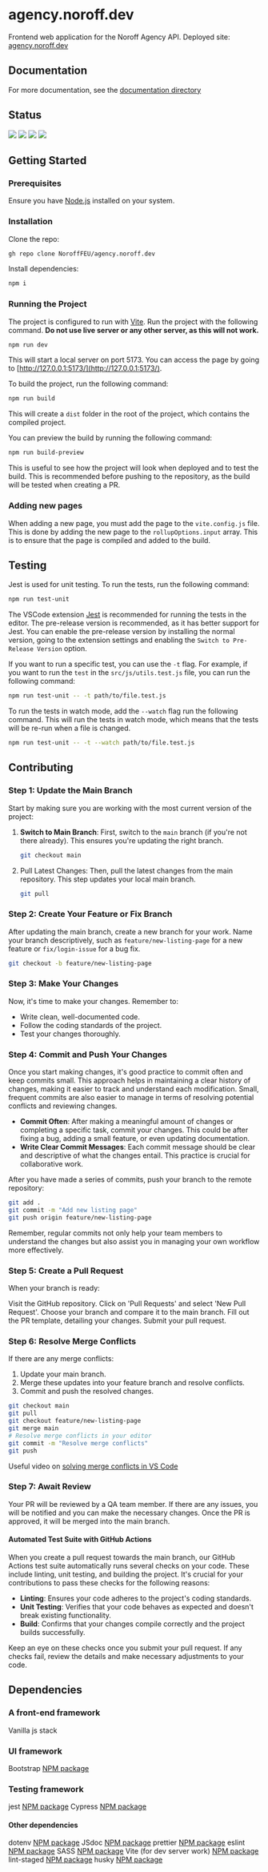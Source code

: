 # agency.noroff.dev

Frontend web application for the Noroff Agency API.
Deployed site: [agency.noroff.dev](https://agency.noroff.dev)

## Documentation

For more documentation, see the [documentation directory](./documentation/)

## Status

![](https://byob.yarr.is/NoroffFEU/agency.noroff.dev/lint)
![](https://byob.yarr.is/NoroffFEU/agency.noroff.dev/unit-test)
![](https://byob.yarr.is/NoroffFEU/agency.noroff.dev/build)
![](https://byob.yarr.is/NoroffFEU/agency.noroff.dev/deploy)

## Getting Started

### Prerequisites

Ensure you have [Node.js](https://nodejs.org/en) installed on your system.

### Installation

Clone the repo:

```bash
gh repo clone NoroffFEU/agency.noroff.dev
```

Install dependencies:

```bash
npm i
```

### Running the Project

The project is configured to run with [Vite](https://vitejs.dev/). Run the project with the following command.
**Do not use live server or any other server, as this will not work.**

```bash
npm run dev
```

This will start a local server on port 5173. You can access the page by going to [http://127.0.0.1:5173/](http://127.0.0.1:5173/).

To build the project, run the following command:

```bash
npm run build
```

This will create a `dist` folder in the root of the project, which contains the compiled project.

You can preview the build by running the following command:

```bash
npm run build-preview
```

This is useful to see how the project will look when deployed and to test the build. This is recommended before pushing to the repository, as the build will be tested when creating a PR.

### Adding new pages

When adding a new page, you must add the page to the `vite.config.js` file. This is done by adding the new page to the `rollupOptions.input` array. This is to ensure that the page is compiled and added to the build.

## Testing

Jest is used for unit testing. To run the tests, run the following command:

```bash
npm run test-unit
```

The VSCode extension [Jest](https://marketplace.visualstudio.com/items?itemName=Orta.vscode-jest) is recommended for running the tests in the editor. The pre-release version is recommended, as it has better support for Jest. You can enable the pre-release version by installing the normal version, going to the extension settings and enabling the `Switch to Pre-Release Version` option.

If you want to run a specific test, you can use the `-t` flag. For example, if you want to run the `test` in the `src/js/utils.test.js` file, you can run the following command:

```bash
npm run test-unit -- -t path/to/file.test.js
```

To run the tests in watch mode, add the `--watch` flag run the following command. This will run the tests in watch mode, which means that the tests will be re-run when a file is changed.

```bash
npm run test-unit -- -t --watch path/to/file.test.js
```

## Contributing

### Step 1: Update the Main Branch

Start by making sure you are working with the most current version of the project:

1. **Switch to Main Branch**: First, switch to the `main` branch (if you're not there already). This ensures you're updating the right branch.

   ```bash
   git checkout main
   ```

2. Pull Latest Changes: Then, pull the latest changes from the main repository. This step updates your local main branch.

   ```bash
   git pull
   ```

### Step 2: Create Your Feature or Fix Branch

After updating the main branch, create a new branch for your work. Name your branch descriptively, such as `feature/new-listing-page` for a new feature or `fix/login-issue` for a bug fix.

```bash
git checkout -b feature/new-listing-page
```

### Step 3: Make Your Changes

Now, it's time to make your changes. Remember to:

- Write clean, well-documented code.
- Follow the coding standards of the project.
- Test your changes thoroughly.

### Step 4: Commit and Push Your Changes

Once you start making changes, it's good practice to commit often and keep commits small. This approach helps in maintaining a clear history of changes, making it easier to track and understand each modification. Small, frequent commits are also easier to manage in terms of resolving potential conflicts and reviewing changes.

- **Commit Often**: After making a meaningful amount of changes or completing a specific task, commit your changes. This could be after fixing a bug, adding a small feature, or even updating documentation.
- **Write Clear Commit Messages**: Each commit message should be clear and descriptive of what the changes entail. This practice is crucial for collaborative work.

After you have made a series of commits, push your branch to the remote repository:

```bash
git add .
git commit -m "Add new listing page"
git push origin feature/new-listing-page
```

Remember, regular commits not only help your team members to understand the changes but also assist you in managing your own workflow more effectively.

### Step 5: Create a Pull Request

When your branch is ready:

Visit the GitHub repository.
Click on 'Pull Requests' and select 'New Pull Request'.
Choose your branch and compare it to the main branch.
Fill out the PR template, detailing your changes.
Submit your pull request.

### Step 6: Resolve Merge Conflicts

If there are any merge conflicts:

1. Update your main branch.
2. Merge these updates into your feature branch and resolve conflicts.
3. Commit and push the resolved changes.

```bash
git checkout main
git pull
git checkout feature/new-listing-page
git merge main
# Resolve merge conflicts in your editor
git commit -m "Resolve merge conflicts"
git push
```

Useful video on [solving merge conflicts in VS Code](https://www.youtube.com/watch?v=HosPml1qkrg)

### Step 7: Await Review

Your PR will be reviewed by a QA team member. If there are any issues, you will be notified and you can make the necessary changes. Once the PR is approved, it will be merged into the main branch.

#### Automated Test Suite with GitHub Actions

When you create a pull request towards the main branch, our GitHub Actions test suite automatically runs several checks on your code. These include linting, unit testing, and building the project. It's crucial for your contributions to pass these checks for the following reasons:

- **Linting**: Ensures your code adheres to the project's coding standards.
- **Unit Testing**: Verifies that your code behaves as expected and doesn't break existing functionality.
- **Build**: Confirms that your changes compile correctly and the project builds successfully.

Keep an eye on these checks once you submit your pull request. If any checks fail, review the details and make necessary adjustments to your code.

## Dependencies

### A front-end framework

Vanilla js stack

### UI framework

Bootstrap [NPM package](https://www.npmjs.com/package/bootstrap)

### Testing framework

jest [NPM package](https://www.npmjs.com/package/jest)
Cypress [NPM package](https://www.npmjs.com/package/cypress)

#### Other dependencies

dotenv [NPM package](https://www.npmjs.com/package/dotenv)
JSdoc [NPM package](https://www.npmjs.com/package/jsdoc)
prettier [NPM package](https://www.npmjs.com/package/prettier)
eslint [NPM package](https://www.npmjs.com/package/eslint)
SASS [NPM package](https://www.npmjs.com/package/sass)
Vite (for dev server work) [NPM package](https://www.npmjs.com/package/vite)
lint-staged [NPM package](https://www.npmjs.com/package/lint-staged)
husky [NPM package](https://www.npmjs.com/package/husky)

